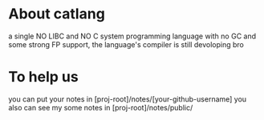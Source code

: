 # About catlang

a single NO LIBC and NO C system programming language with no GC and some strong FP support, the language's compiler is still devoloping bro

# To help us

you can put your notes in [proj-root]/notes/[your-github-username]
you also can see my some notes in [proj-root]/notes/public/
